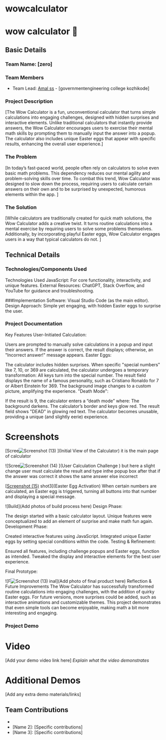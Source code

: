# wowcalculator

# wow calculator 🧮


## Basic Details
### Team Name: [zero]


### Team Members
- Team Lead: [Amal ss] - [governmentengineering college kozhikode]


### Project Description
[The Wow Calculator is a fun, unconventional calculator that turns simple calculations into engaging challenges, designed with hidden surprises and interactive elements. Unlike traditional calculators that instantly provide answers, the Wow Calculator encourages users to exercise their mental math skills by prompting them to manually input the answer into a popup. The calculator also includes unique Easter eggs that appear with specific results, enhancing the overall user experience.]

### The Problem 
[In today’s fast-paced world, people often rely on calculators to solve even basic math problems. This dependency reduces our mental agility and problem-solving skills over time. To combat this trend, Wow Calculator was designed to slow down the process, requiring users to calculate certain answers on their own and to be surprised by unexpected, humorous elements within the app. ]

### The Solution 
[While calculators are traditionally created for quick math solutions, the Wow Calculator adds a creative twist. It turns routine calculations into a mental exercise by requiring users to solve some problems themselves. Additionally, by incorporating playful Easter eggs, Wow Calculator engages users in a way that typical calculators do not. ]

## Technical Details
### Technologies/Components Used
Technologies Used
JavaScript: For core functionality, interactivity, and unique features.
External Resources: ChatGPT, Stack Overflow, and YouTube for guidance and troubleshooting.


###Implementation
Software: Visual Studio Code (as the main editor).
Design Approach: Simple yet engaging, with hidden Easter eggs to surprise the user.


### Project Documentation
Key Features
User-Initiated Calculation:

Users are prompted to manually solve calculations in a popup and input their answers. If the answer is correct, the result displays; otherwise, an "Incorrect answer!" message appears.
Easter Eggs:

The calculator includes hidden surprises. When specific "special numbers" like 7, 10, or 369 are calculated, the calculator undergoes a temporary transformation:
All keys turn into the special number.
The result field displays the name of a famous personality, such as Cristiano Ronaldo for 7 or Albert Einstein for 369.
The background image changes to a custom picture, amplifying the experience.
"Death Mode":

If the result is 9, the calculator enters a “death mode” where:
The background darkens.
The calculator’s border and keys glow red.
The result field shows "DEAD" in glowing red text.
The calculator becomes unusable, providing a unique (and slightly eerie) experience.

# Screenshots 
[Scree![Screenshot (13)](https://github.com/user-attachments/assets/88f94788-35f3-4e7c-82e5-04ffefb26583)
](Initial View of the Calculator)
it is the main page of calculator 

![Scree![Screenshot (14)](https://github.com/user-attachments/assets/6ac97f09-af10-4ca5-9016-6d2fdfc08471)
](User Calculation Challenge )
but here a slight change user must calculate the result and type inthe popup box after that if the answer was correct it shows the same answer else incorrect

[[Screenshot (15)](https://github.com/user-attachments/assets/2b72c7de-422f-4ad5-ae7f-3166d8030f1f)
shot3](Easter Egg Activation)
When certain numbers are calculated, an Easter egg is triggered, turning all buttons into that number and displaying a special message.




![Build](Add photos of build process here)
Design Phase:

The design started with a basic calculator layout. Unique features were conceptualized to add an element of surprise and make math fun again.
Development Phase:

Created interactive features using JavaScript.
Integrated unique Easter eggs by setting special conditions within the code.
Testing & Refinement:

Ensured all features, including challenge popups and Easter eggs, function as intended.
Tweaked the display and interactive elements for the best user experience.

Final Prototype:

![F![Screenshot (13)](https://github.com/user-attachments/assets/c0186a8d-4506-4d8f-ab5c-cce23c5fa77d)
inal](Add photo of final product here)
Reflection & Future Improvements
The Wow Calculator has successfully transformed routine calculations into engaging challenges, with the addition of quirky Easter eggs. For future versions, more surprises could be added, such as interactive animations and customizable themes. This project demonstrates that even simple tools can become enjoyable, making math a bit more interesting and engaging.



### Project Demo
# Video
[Add your demo video link here]
*Explain what the video demonstrates*

# Additional Demos
[Add any extra demo materials/links]

## Team Contributions
- [Amal ss]: []
- [Name 2]: [Specific contributions]
- [Name 3]: [Specific contributions]
